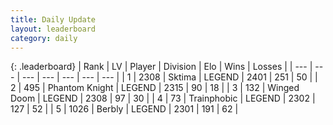 ```yaml
---
title: Daily Update
layout: leaderboard
category: daily
---
```


{: .leaderboard}
| Rank | LV | Player | Division | Elo | Wins | Losses |
| --- | --- | --- | --- | --- | --- | --- |
| <span data-change="0">1</span> | 2308 | <span title="ID: 353063">Sktima</span> | LEGEND | <span data-change="0">2401</span> | <span data-change="0">251</span> | <span data-change="0">50</span> |
| <span data-change="0">2</span> | 495 | <span title="ID: 742939">Phantom Knight</span> | LEGEND | <span data-change="0">2315</span> | <span data-change="0">90</span> | <span data-change="0">18</span> |
| <span data-change="0">3</span> | 132 | <span title="ID: 744396">Winged Doom</span> | LEGEND | <span data-change="3">2308</span> | <span data-change="2">97</span> | <span data-change="1">30</span> |
| <span data-change="35">4</span> | 73 | <span title="ID: 744981">Trainphobic</span> | LEGEND | <span data-change="136">2302</span> | <span data-change="61">127</span> | <span data-change="19">52</span> |
| <span data-change="-1">5</span> | 1026 | <span title="ID: 402846">Berbly</span> | LEGEND | <span data-change="14">2301</span> | <span data-change="3">191</span> | <span data-change="0">62</span> |